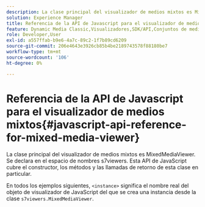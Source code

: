 ```yaml
---
description: La clase principal del visualizador de medios mixtos es MixedMediaViewer. Se declara en el espacio de nombres s7viewers. Esta API de JavaScript cubre el constructor, los métodos y las llamadas de retorno de esta clase en particular.
solution: Experience Manager
title: Referencia de la API de Javascript para el visualizador de medios mixtos
feature: Dynamic Media Classic,Visualizadores,SDK/API,Conjuntos de medios mixtos
role: Developer,User
exl-id: a557ffab-b9e6-4a7c-89c2-1f7b89cd6209
source-git-commit: 206e4643e3926cb85b4be2189743578f88180be7
workflow-type: tm+mt
source-wordcount: '106'
ht-degree: 0%

---
```


# Referencia de la API de Javascript para el visualizador de medios mixtos{#javascript-api-reference-for-mixed-media-viewer}

La clase principal del visualizador de medios mixtos es MixedMediaViewer. Se declara en el espacio de nombres s7viewers. Esta API de JavaScript cubre el constructor, los métodos y las llamadas de retorno de esta clase en particular.

En todos los ejemplos siguientes, `<instance>` significa el nombre real del objeto de visualizador de JavaScript del que se crea una instancia desde la clase `s7viewers.MixedMediaViewer`.
